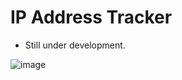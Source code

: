 # IP Address Tracker 


- Still under development.

![image](https://github.com/chrystalio/ip-tracker/assets/82774717/5dded591-76cc-4734-b8e4-e81b08311e32)
